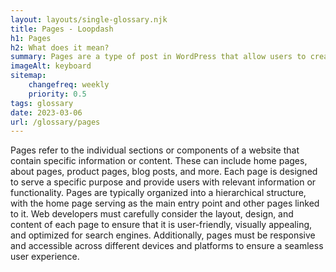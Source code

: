 ```yaml
--- 
layout: layouts/single-glossary.njk
title: Pages - Loopdash
h1: Pages
h2: What does it mean?
summary: Pages are a type of post in WordPress that allow users to create static content such as About Us, Contact Us, and other non-blog related content.
imageAlt: keyboard
sitemap:
	changefreq: weekly
	priority: 0.5
tags: glossary
date: 2023-03-06
url: /glossary/pages
---
```


Pages refer to the individual sections or components of a website that contain specific information or content. These can include home pages, about pages, product pages, blog posts, and more. Each page is designed to serve a specific purpose and provide users with relevant information or functionality. Pages are typically organized into a hierarchical structure, with the home page serving as the main entry point and other pages linked to it. Web developers must carefully consider the layout, design, and content of each page to ensure that it is user-friendly, visually appealing, and optimized for search engines. Additionally, pages must be responsive and accessible across different devices and platforms to ensure a seamless user experience.